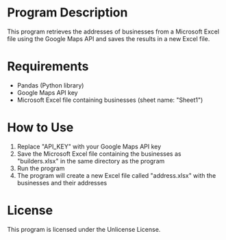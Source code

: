 <!DOCTYPE html>
<html>
<body>
	<h1>Program Description</h1>
	<p>This program retrieves the addresses of businesses from a Microsoft Excel file using the Google Maps API and saves the results in a new Excel file.</p>

<h1>Requirements</h1>
<ul>
	<li>Pandas (Python library)</li>
	<li>Google Maps API key</li>
	<li>Microsoft Excel file containing businesses (sheet name: "Sheet1")</li>
</ul>

<h1>How to Use</h1>
<ol>
	<li>Replace "API_KEY" with your Google Maps API key</li>
	<li>Save the Microsoft Excel file containing the businesses as "builders.xlsx" in the same directory as the program</li>
	<li>Run the program</li>
	<li>The program will create a new Excel file called "address.xlsx" with the businesses and their addresses</li>
</ol>

<h1>License</h1>
<p>This program is licensed under the Unlicense License.</p>
</body>
</html>
